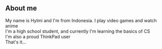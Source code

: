## About me
My name is Hylmi and I'm from Indonesia. I play video games and watch anime<br>
I'm a high school student, and currently I'm learning the basics of CS<br>
I'm also a proud ThinkPad user<br>
That's it...
